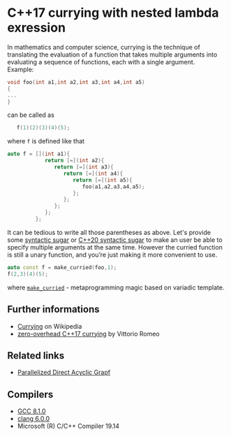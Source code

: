 # C++17 currying with nested lambda exression
In mathematics and computer science, currying is the technique of translating the evaluation of a function that takes multiple arguments into evaluating a sequence of functions, each with a single argument.\
Example:
```cpp
void foo(int a1,int a2,int a3,int a4,int a5)
{
...
}
```
can be called as
```cpp
   f(1)(2)(3)(4)(5);
```
where `f` is defined like that
```cpp
auto f = [](int a1){
            return [=](int a2){
               return [=](int a3){
                  return [=](int a4){
                     return [=](int a5){
                        foo(a1,a2,a3,a4,a5);
                     };
                  };
               };
            };
         };
```
It can be tedious to write all those parentheses as above. Let's provide some [syntactic sugar](./main2.cpp) or [C++20 syntactic sugar](./main3(C++20).cpp) to make an user be able to
specify multiple arguments at the same time. However the curried function is still a unary function, and you’re just making it more convenient to use.
```cpp
auto const f = make_curried(foo,1);
f(2,3)(4)(5);
```
where [`make_curried`](./main2.cpp) - metaprogramming magic based on variadic template.

## Further informations
* [Currying](https://en.wikipedia.org/wiki/Currying) on Wikipedia
* [zero-overhead C++17 currying](https://vittorioromeo.info/index/blog/cpp17_curry.html) by Vittorio Romeo

## Related links
* [Parallelized Direct Acyclic Grapf](https://github.com/nikolaAV/skeleton/tree/master/parallel_dag#header-library-that-enables-explicit-task-based-parallelism-in-a-sequential-c-code)

## Compilers
* [GCC 8.1.0](https://wandbox.org/)
* [clang 6.0.0](https://wandbox.org/)
* Microsoft (R) C/C++ Compiler 19.14 
